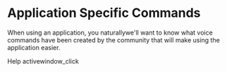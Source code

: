 # Application Specific Commands

When using an application, you naturallywe'll want to know what voice commands  have been created by the
community that will make using the application easier.

Help activewindow_click